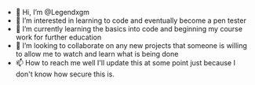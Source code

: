 - 👋 Hi, I’m @Legendxgm
- 👀 I’m interested in learning to code and eventually become a pen tester
- 🌱 I’m currently learning the basics into code and beginning my course work for further education
- 💞️ I’m looking to collaborate on any new projects that someone is willing to allow me to watch and learn what is being done
- 📫 How to reach me well I'll update this at some point just because I don't know how secure this is.

<!---
Legendxgm/Legendxgm is a ✨ special ✨ repository because its `README.md` (this file) appears on your GitHub profile.
You can click the Preview link to take a look at your changes.
--->
